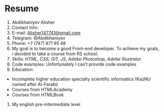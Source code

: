 # Resume

1. Abdikhaniyev Alisher
1. Contact Info:
  1. E-mail: Alisher147741@gmail.com
  1. Telegram: @Abdikhaniyev
  1. Phone: +7 (747) 871 95 48
1. My goal is to become a good Front-end developer. To achieve my goals, i decided to take a course from RS school.
1. Skills: *HTML, CSS, GIT, JS, Adobe Photoshop, Adobe Illustrator*
1. Code examples: Unfortunately I can’t provide code examples
1. Education: 
  * Incomplete higher education specialty scientific informatics (KazNU named after Al-Farabi)
  * Courses from HTMLAcademy
  * Courses from HTMLBook
1. My english pre-intermediate level
